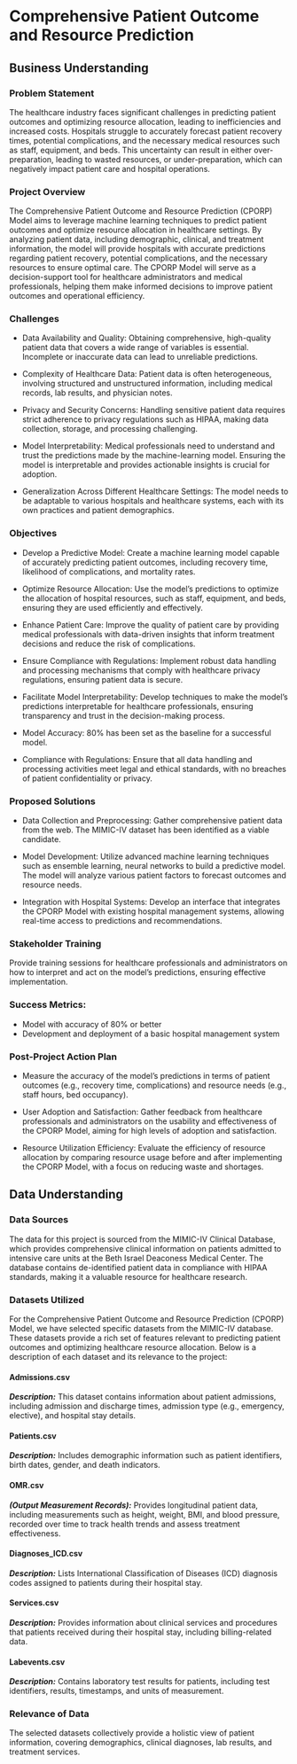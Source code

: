 
# Comprehensive Patient Outcome and Resource Prediction

## Business Understanding

### Problem Statement
The healthcare industry faces significant challenges in predicting patient outcomes and optimizing resource allocation, leading to inefficiencies and increased costs. Hospitals struggle to accurately forecast patient recovery times, potential complications, and the necessary medical resources such as staff, equipment, and beds. This uncertainty can result in either over-preparation, leading to wasted resources, or under-preparation, which can negatively impact patient care and hospital operations.

### Project Overview
The Comprehensive Patient Outcome and Resource Prediction (CPORP) Model aims to leverage machine learning techniques to predict patient outcomes and optimize resource allocation in healthcare settings. By analyzing patient data, including demographic, clinical, and treatment information, the model will provide hospitals with accurate predictions regarding patient recovery, potential complications, and the necessary resources to ensure optimal care. The CPORP Model will serve as a decision-support tool for healthcare administrators and medical professionals, helping them make informed decisions to improve patient outcomes and operational efficiency.

### Challenges
- Data Availability and Quality: Obtaining comprehensive, high-quality patient data that covers a wide range of variables is essential. Incomplete or inaccurate data can lead to unreliable predictions.

- Complexity of Healthcare Data: Patient data is often heterogeneous, involving structured and unstructured information, including medical records, lab results, and physician notes.

- Privacy and Security Concerns: Handling sensitive patient data requires strict adherence to privacy regulations such as HIPAA, making data collection, storage, and processing challenging.

- Model Interpretability: Medical professionals need to understand and trust the predictions made by the machine-learning model. Ensuring the model is interpretable and provides actionable insights is crucial for adoption.

- Generalization Across Different Healthcare Settings: The model needs to be adaptable to various hospitals and healthcare systems, each with its own practices and patient demographics.

### Objectives
- Develop a Predictive Model: Create a machine learning model capable of accurately predicting patient outcomes, including recovery time, likelihood of complications, and mortality rates.

- Optimize Resource Allocation: Use the model’s predictions to optimize the allocation of hospital resources, such as staff, equipment, and beds, ensuring they are used efficiently and effectively.

- Enhance Patient Care: Improve the quality of patient care by providing medical professionals with data-driven insights that inform treatment decisions and reduce the risk of complications.

- Ensure Compliance with Regulations: Implement robust data handling and processing mechanisms that comply with healthcare privacy regulations, ensuring patient data is secure.

- Facilitate Model Interpretability: Develop techniques to make the model’s predictions interpretable for healthcare professionals, ensuring transparency and trust in the decision-making process.

- Model Accuracy: 80% has been set as the baseline for a successful model.

- Compliance with Regulations: Ensure that all data handling and processing activities meet legal and ethical standards, with no breaches of patient confidentiality or privacy.

### Proposed Solutions
- Data Collection and Preprocessing: Gather comprehensive patient data from the web. The MIMIC-IV dataset has been identified as a viable candidate.

- Model Development: Utilize advanced machine learning techniques such as ensemble learning, neural networks to build a predictive model. The model will analyze various patient factors to forecast outcomes and resource needs.

- Integration with Hospital Systems: Develop an interface that integrates the CPORP Model with existing hospital management systems, allowing real-time access to predictions and recommendations.

### Stakeholder Training
Provide training sessions for healthcare professionals and administrators on how to interpret and act on the model’s predictions, ensuring effective implementation.

### Success Metrics:
- Model with accuracy of 80% or better
- Development and deployment of a basic hospital management system

### Post-Project Action Plan
- Measure the accuracy of the model’s predictions in terms of patient outcomes (e.g., recovery time, complications) and resource needs (e.g., staff hours, bed occupancy).

- User Adoption and Satisfaction: Gather feedback from healthcare professionals and administrators on the usability and effectiveness of the CPORP Model, aiming for high levels of adoption and satisfaction.

- Resource Utilization Efficiency: Evaluate the efficiency of resource allocation by comparing resource usage before and after implementing the CPORP Model, with a focus on reducing waste and shortages.

## Data Understanding
### Data Sources
The data for this project is sourced from the MIMIC-IV Clinical Database, which provides comprehensive clinical information on patients admitted to intensive care units at the Beth Israel Deaconess Medical Center. The database contains de-identified patient data in compliance with HIPAA standards, making it a valuable resource for healthcare research.

### Datasets Utilized
For the Comprehensive Patient Outcome and Resource Prediction (CPORP) Model, we have selected specific datasets from the MIMIC-IV database. These datasets provide a rich set of features relevant to predicting patient outcomes and optimizing healthcare resource allocation. Below is a description of each dataset and its relevance to the project:

#### Admissions.csv
***Description:*** This dataset contains information about patient admissions, including admission and discharge times, admission type (e.g., emergency, elective), and hospital stay details.

#### Patients.csv
***Description:*** Includes demographic information such as patient identifiers, birth dates, gender, and death indicators.

#### OMR.csv
***(Output Measurement Records):*** Provides longitudinal patient data, including measurements such as height, weight, BMI, and blood pressure, recorded over time to track health trends and assess treatment effectiveness.

#### Diagnoses_ICD.csv
***Description:*** Lists International Classification of Diseases (ICD) diagnosis codes assigned to patients during their hospital stay.

#### Services.csv
***Description:*** Provides information about clinical services and procedures that patients received during their hospital stay, including billing-related data.

#### Labevents.csv
***Description:*** Contains laboratory test results for patients, including test identifiers, results, timestamps, and units of measurement.

### Relevance of Data 
The selected datasets collectively provide a holistic view of patient information, covering demographics, clinical diagnoses, lab results, and treatment services.
